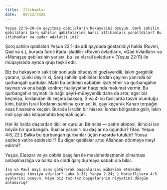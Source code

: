 ```yaml
---
title:  İttihamlar
date:   08/12/2025
---
```


`Yeşua 22:9–20-də qayıtmış qəbilələrin hekayəsini oxuyun. Qərb sahilin qəbilələri Şərq sahilin qəbilələrinə hansı ittihamları yönəltdilər? Bu ittihamlar nə qədər ədalətli idi?`

Şərq sahilin qəbilələri Yeşua 22:1-də adi qaydada göstərildiyi halda (Ruvim, Qad və s.), burada fərqli ifadə işlədilir: «Ruven övladları», «Qad övladları» və «Menaşşe qəbiləsinin yarısı», bu isə «İsrail övladları» (Yeşua 22:11) ilə müqayisədə ayrıca qrup təşkil edir.

Biz bu hekayənin sakit bir sonluqla bitəcəyini gözləyərdik, lakin gərginlik yaranır, çünki deyilir ki, Şərq sahilin qəbilələri İordan çayının yanında bir qurbangah qurdular. Mətn bu addımın səbəbini izah etmir və qurbangahın təyinatı və ona bağlı konkret fəaliyyətlər haqqında məlumat vermir. Bu qurbangahın təyinatı ilə bağlı qeyri-müəyyənlik daha da artır, əgər biz keçmişə, İordandan ilk keçidə baxsaq, 3 və 4-cü fəsillərdə təsvir olunduğu kimi, bütün İsrail İordanın sahilinə çıxmışdı ki, çayı keçərək Kanan torpağın əsas hissəsinə keçsin. Burada İsrailin bir hissəsi İordan bölgəsinə gəlir, lakin indi çayı əks istiqamətdə keçmək üçün.

Hər iki halda daşlardan tikililər qurulur. Birincisi — xatirə abidəsi, ikincisi isə böyük bir qurbangah. Suallar yaranır: bu daşlar nə üçündür? (Bax: Yeşua 4:6, 22.) Bəlkə bu qurbangah qurbanlar üçün nəzərdə tutulub? Yoxsa sadəcə xatirə abidəsidir? Bu digər qəbilələr artıq Allahdan dönməyə meyl edirmi?

Yeşua, Eleazar və ya qəbilə başçıları ilə məsləhətləşmənin olmaması anlaşılmazlığa və bəlkə də ciddi qarşıdurmaya səbəb ola bilər.

`İsa və Paul nəyi əsas götürərək başqalarını mühakimə etməkdən çəkinməyi tövsiyə edirlər? Luka 6:37; Yəhya 7:24; 1 Korinflilərə 4:5 ayələrini oxuyun. Niyə biz tez-tez başqalarının niyyətini düzgün anlamırıq?`